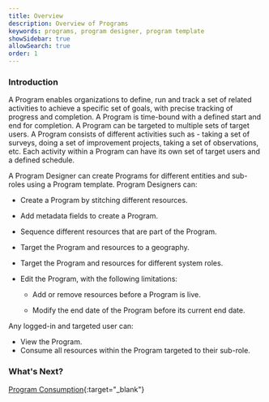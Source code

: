 ```yaml
---
title: Overview
description: Overview of Programs
keywords: programs, program designer, program template
showSidebar: true
allowSearch: true
order: 1
---
```


### Introduction

A Program enables organizations to define, run and track a set of related activities to achieve a specific set of goals, with precise tracking of progress and completion. A Program is time-bound with a defined start and end for completion. A Program can be targeted to multiple sets of target users. A Program consists of different activities such as - taking a set of surveys, doing a set of improvement projects, taking a set of observations, etc. Each activity within a Program can have its own set of target users and a defined schedule. 

A Program Designer can create Programs for different entities and sub-roles using a Program template. Program Designers can: 

- Create a Program by stitching different resources. 
- Add metadata fields to create a Program.
- Sequence different resources that are part of the Program.
- Target the Program and resources to a geography.
- Target the Program and resources for different system roles.
- Edit the Program, with the following limitations:

  - Add or remove resources before a Program is live.
  
  -  Modify the end date of the Program before its current end date.

Any logged-in and targeted user can:

- View the Program. 
- Consume all resources within the Program targeted to their sub-role.

### What's Next?

[Program Consumption](../program-consumption/index.html){:target="_blank"}